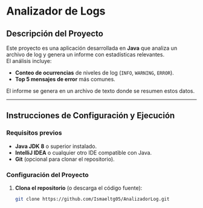# Analizador de Logs

## Descripción del Proyecto

Este proyecto es una aplicación desarrollada en **Java** que analiza un archivo de log y genera un informe con estadísticas relevantes.  
El análisis incluye:
- **Conteo de ocurrencias** de niveles de log (`INFO`, `WARNING`, `ERROR`).
- **Top 5 mensajes de error** más comunes.

El informe se genera en un archivo de texto donde se resumen estos datos.

---

## Instrucciones de Configuración y Ejecución

### **Requisitos previos**
- **Java JDK 8** o superior instalado.
- **IntelliJ IDEA** o cualquier otro IDE compatible con Java.
- **Git** (opcional para clonar el repositorio).

### **Configuración del Proyecto**

1. **Clona el repositorio** (o descarga el código fuente):
   ```bash
   git clone https://github.com/Ismaeltg05/AnalizadorLog.git
